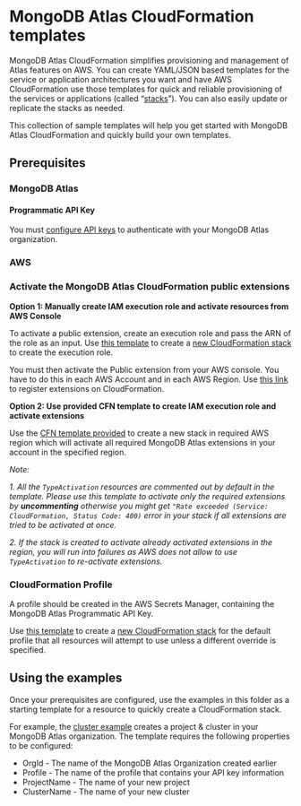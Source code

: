 # MongoDB Atlas CloudFormation templates
MongoDB Atlas CloudFormation simplifies provisioning and management of Atlas features on AWS. You can create YAML/JSON based templates for the service or application architectures you want and have AWS CloudFormation use those templates for quick and reliable provisioning of the services or applications (called “[stacks](https://docs.aws.amazon.com/AWSCloudFormation/latest/UserGuide/stacks.html)”). You can also easily update or replicate the stacks as needed.

This collection of sample templates will help you get started with MongoDB Atlas CloudFormation and quickly build your own templates.

## Prerequisites
### MongoDB Atlas
#### Programmatic API Key
You must [configure API keys](https://www.mongodb.com/docs/atlas/configure-api-access/#std-label-atlas-admin-api-access) to authenticate with your MongoDB Atlas organization.

### AWS
### Activate the MongoDB Atlas CloudFormation public extensions
**Option 1: Manually create IAM execution role and activate resources from AWS Console** 

To activate a public extension, create an execution role and pass the ARN of the role as an input. Use [this template](execution-role.yaml) to create a [new CloudFormation stack](https://console.aws.amazon.com/cloudformation/home#/stacks/create) to create the execution role.

You must then activate the Public extension from your AWS console. You have to do this in each AWS Account and in each AWS Region. Use [this link](https://us-east-1.console.aws.amazon.com/cloudformation/home#/registry/public-extensions?visibility=PUBLIC&type=RESOURCE&category=AWS_TYPES) to register extensions on CloudFormation.

**Option 2: Use provided CFN template to create IAM execution role and activate extensions**

Use the [CFN template provided](activate-mongodb-atlas-resources.template.yaml) to create a new stack in required AWS region which will activate all required MongoDB Atlas extensions in your account in the specified region.

_Note:_

_1. All the `TypeActivation` resources are commented out by default in the template. Please use this template to activate only the required extensions by **_uncommenting_** otherwise you might get `"Rate exceeded (Service: CloudFormation, Status Code: 400)` error in your stack if all extensions are tried to be activated at once._

_2. If the stack is created to activate already activated extensions in the region, you will run into failures as AWS does not allow to use `TypeActivation` to re-activate extensions._


### CloudFormation Profile
A profile should be created in the AWS Secrets Manager, containing the MongoDB Atlas Programmatic API Key.

Use [this template](profile-secret.yaml) to create a [new CloudFormation stack](https://console.aws.amazon.com/cloudformation/home#/stacks/create) for the default profile that all resources will attempt to use unless a different override is specified.

## Using the examples
Once your prerequisites are configured, use the examples in this folder as a starting template for a resource to quickly create a CloudFormation stack. 

For example, the [cluster example](cluster/cluster.json) creates a project & cluster in your MongoDB Atlas organization. The template requires the following properties to be configured:
* OrgId - The name of the MongoDB Atlas Organization created earlier
* Profile - The name of the profile that contains your API key information
* ProjectName - The name of your new project
* ClusterName - The name of your new cluster
